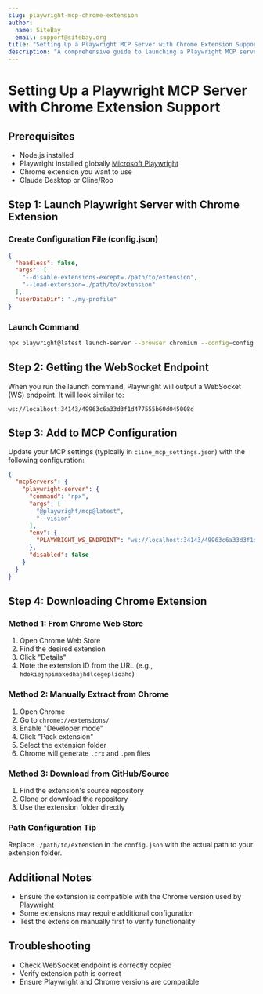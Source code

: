 ```yaml
---
slug: playwright-mcp-chrome-extension
author:
  name: SiteBay
  email: support@sitebay.org
title: "Setting Up a Playwright MCP Server with Chrome Extension Support"
description: "A comprehensive guide to launching a Playwright MCP server with Chrome extension integration"
---
```


# Setting Up a Playwright MCP Server with Chrome Extension Support

## Prerequisites
- Node.js installed
- Playwright installed globally [Microsoft Playwright](https://github.com/microsoft/playwright-mcp)
- Chrome extension you want to use
- Claude Desktop or Cline/Roo

## Step 1: Launch Playwright Server with Chrome Extension

### Create Configuration File (config.json)
```json
{
  "headless": false,
  "args": [
    "--disable-extensions-except=./path/to/extension",
    "--load-extension=./path/to/extension"
  ],
  "userDataDir": "./my-profile"
}
```

### Launch Command
```bash
npx playwright@latest launch-server --browser chromium --config=config.json
```

## Step 2: Getting the WebSocket Endpoint
When you run the launch command, Playwright will output a WebSocket (WS) endpoint. It will look similar to:
```
ws://localhost:34143/49963c6a33d3f1d477555b60d045008d
```

## Step 3: Add to MCP Configuration
Update your MCP settings (typically in `cline_mcp_settings.json`) with the following configuration:
```json
{
  "mcpServers": {
    "playwright-server": {
      "command": "npx",
      "args": [
        "@playwright/mcp@latest",
        "--vision"
      ],
      "env": {
        "PLAYWRIGHT_WS_ENDPOINT": "ws://localhost:34143/49963c6a33d3f1d477555b60d045008d"
      },
      "disabled": false
    }
  }
}
```

## Step 4: Downloading Chrome Extension

### Method 1: From Chrome Web Store
1. Open Chrome Web Store
2. Find the desired extension
3. Click "Details" 
4. Note the extension ID from the URL (e.g., `hdokiejnpimakedhajhdlcegeplioahd`)

### Method 2: Manually Extract from Chrome
1. Open Chrome
2. Go to `chrome://extensions/`
3. Enable "Developer mode"
4. Click "Pack extension"
5. Select the extension folder
6. Chrome will generate `.crx` and `.pem` files

### Method 3: Download from GitHub/Source
1. Find the extension's source repository
2. Clone or download the repository
3. Use the extension folder directly

### Path Configuration Tip
Replace `./path/to/extension` in the `config.json` with the actual path to your extension folder.

## Additional Notes
- Ensure the extension is compatible with the Chrome version used by Playwright
- Some extensions may require additional configuration
- Test the extension manually first to verify functionality

## Troubleshooting
- Check WebSocket endpoint is correctly copied
- Verify extension path is correct
- Ensure Playwright and Chrome versions are compatible
